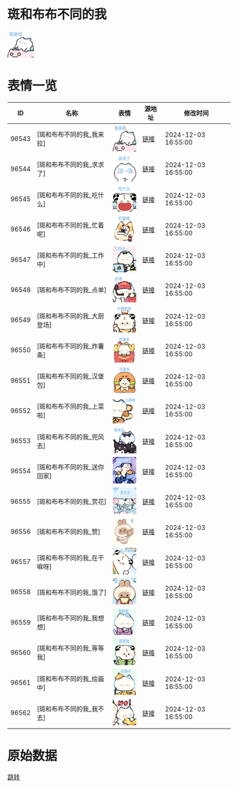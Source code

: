 # 斑和布布不同的我

<img src="./cover.png" height="60" alt="cover" />

# 表情一览

|ID|名称|表情|源地址|修改时间|
|----|----|----|----|----|
|96543|[斑和布布不同的我_我来拉]|<img src="./pic/096543_%5B斑和布布不同的我_我来拉%5D.png" height="60" alt="我来拉"/>|[链接](https://i0.hdslb.com/bfs/garb/0106647f3709e360f32b1f742e7da81d51a1b088.png)|2024-12-03 16:55:00|
|96544|[斑和布布不同的我_求求了]|<img src="./pic/096544_%5B斑和布布不同的我_求求了%5D.png" height="60" alt="求求了"/>|[链接](https://i0.hdslb.com/bfs/garb/d9e3aaba248222eba29e88dfa490be4c468a0207.png)|2024-12-03 16:55:00|
|96545|[斑和布布不同的我_吃什么]|<img src="./pic/096545_%5B斑和布布不同的我_吃什么%5D.png" height="60" alt="吃什么"/>|[链接](https://i0.hdslb.com/bfs/garb/786eff9f7b18f97cc8e378f3646edf2902b0af89.png)|2024-12-03 16:55:00|
|96546|[斑和布布不同的我_忙着呢]|<img src="./pic/096546_%5B斑和布布不同的我_忙着呢%5D.png" height="60" alt="忙着呢"/>|[链接](https://i0.hdslb.com/bfs/garb/a7f3d1d3fc2e84963d1a4169da8bc95f3fd27d56.png)|2024-12-03 16:55:00|
|96547|[斑和布布不同的我_工作中]|<img src="./pic/096547_%5B斑和布布不同的我_工作中%5D.png" height="60" alt="工作中"/>|[链接](https://i0.hdslb.com/bfs/garb/03883da65f3a1aab25035ca81464f7d64a132631.png)|2024-12-03 16:55:00|
|96548|[斑和布布不同的我_点单]|<img src="./pic/096548_%5B斑和布布不同的我_点单%5D.png" height="60" alt="点单"/>|[链接](https://i0.hdslb.com/bfs/garb/c7e507321ae658327d639b70d69dbd9ce924a3b2.png)|2024-12-03 16:55:00|
|96549|[斑和布布不同的我_大厨登场]|<img src="./pic/096549_%5B斑和布布不同的我_大厨登场%5D.png" height="60" alt="大厨登场"/>|[链接](https://i0.hdslb.com/bfs/garb/aeed932a6f13490369cad3f652747072b14f4848.png)|2024-12-03 16:55:00|
|96550|[斑和布布不同的我_炸薯条]|<img src="./pic/096550_%5B斑和布布不同的我_炸薯条%5D.png" height="60" alt="炸薯条"/>|[链接](https://i0.hdslb.com/bfs/garb/0fcee1de1dc3bca4a7df21ecc44c22c2d2fc72e0.png)|2024-12-03 16:55:00|
|96551|[斑和布布不同的我_汉堡包]|<img src="./pic/096551_%5B斑和布布不同的我_汉堡包%5D.png" height="60" alt="汉堡包"/>|[链接](https://i0.hdslb.com/bfs/garb/b56f1f228faf56fcf7b91371efe16fe26b1bbb2d.png)|2024-12-03 16:55:00|
|96552|[斑和布布不同的我_上菜啦]|<img src="./pic/096552_%5B斑和布布不同的我_上菜啦%5D.png" height="60" alt="上菜啦"/>|[链接](https://i0.hdslb.com/bfs/garb/362cb6bf95d909d4d51cc659633e12d726bd05ce.png)|2024-12-03 16:55:00|
|96553|[斑和布布不同的我_兜风去]|<img src="./pic/096553_%5B斑和布布不同的我_兜风去%5D.png" height="60" alt="兜风去"/>|[链接](https://i0.hdslb.com/bfs/garb/cbe75b6d2509481334396f2d3e1a902c8ec69939.png)|2024-12-03 16:55:00|
|96554|[斑和布布不同的我_送你回家]|<img src="./pic/096554_%5B斑和布布不同的我_送你回家%5D.png" height="60" alt="送你回家"/>|[链接](https://i0.hdslb.com/bfs/garb/004e73c45f2be281ce0d054203f84720e2b3e1b2.png)|2024-12-03 16:55:00|
|96555|[斑和布布不同的我_赏花]|<img src="./pic/096555_%5B斑和布布不同的我_赏花%5D.png" height="60" alt="赏花"/>|[链接](https://i0.hdslb.com/bfs/garb/f580201f892a1eebdea9dd053b44f110c949a739.png)|2024-12-03 16:55:00|
|96556|[斑和布布不同的我_赞]|<img src="./pic/096556_%5B斑和布布不同的我_赞%5D.png" height="60" alt="赞"/>|[链接](https://i0.hdslb.com/bfs/garb/5441567ec568a683b0af78e31535e8484af7b82e.png)|2024-12-03 16:55:00|
|96557|[斑和布布不同的我_在干嘛呀]|<img src="./pic/096557_%5B斑和布布不同的我_在干嘛呀%5D.png" height="60" alt="在干嘛呀"/>|[链接](https://i0.hdslb.com/bfs/garb/4ee567afcafedbdedd0d5d2726f3bc80fac8aa74.png)|2024-12-03 16:55:00|
|96558|[斑和布布不同的我_饿了]|<img src="./pic/096558_%5B斑和布布不同的我_饿了%5D.png" height="60" alt="饿了"/>|[链接](https://i0.hdslb.com/bfs/garb/b45cdde6a47bcba146f070289c8961adeaa7ada9.png)|2024-12-03 16:55:00|
|96559|[斑和布布不同的我_我想想]|<img src="./pic/096559_%5B斑和布布不同的我_我想想%5D.png" height="60" alt="我想想"/>|[链接](https://i0.hdslb.com/bfs/garb/7e247a5d1fc2cfab79b6e5c6f8cade1c61940ec6.png)|2024-12-03 16:55:00|
|96560|[斑和布布不同的我_等等我]|<img src="./pic/096560_%5B斑和布布不同的我_等等我%5D.png" height="60" alt="等等我"/>|[链接](https://i0.hdslb.com/bfs/garb/3b6c8022ef074f8cd439d25743023eaa42a757d1.png)|2024-12-03 16:55:00|
|96561|[斑和布布不同的我_绘画中]|<img src="./pic/096561_%5B斑和布布不同的我_绘画中%5D.png" height="60" alt="绘画中"/>|[链接](https://i0.hdslb.com/bfs/garb/6fa9acdf8500a12e889e1d26db4e456f01c4dcb8.png)|2024-12-03 16:55:00|
|96562|[斑和布布不同的我_我不去]|<img src="./pic/096562_%5B斑和布布不同的我_我不去%5D.png" height="60" alt="我不去"/>|[链接](https://i0.hdslb.com/bfs/garb/d42350a514de5d20ddfbdb7b6f7f1ad03d5a67d9.png)|2024-12-03 16:55:00|

# 原始数据

[跳转](./raw.json)

